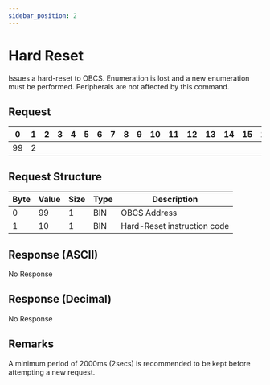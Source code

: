 ```yaml
---
sidebar_position: 2
---
```


# Hard Reset

Issues a hard-reset to OBCS. Enumeration is lost and a new enumeration must be performed. Peripherals
are not affected by this command.

## Request

| 0  | 1  | 2  | 3  | 4  | 5  | 6  | 7  | 8  | 9  | 10 | 11 | 12 | 13 | 14 | 15 | 16 | 17 | 18 | 19 | 20 | 21 | 22 | 23 | 24 | 25 | 26 | 27 | 28 | 29 | 30 | 31 |
|----|----|----|----|----|----|----|----|----|----|----|----|----|----|----|----|----|----|----|----|----|----|----|----|----|----|----|----|----|----|----|----|
| 99 | 2 |    |  |    |    |    |    |    |    |    |    |    |    |    |    |    |    |    |    |    |    |    |    |    |    |    |    |    |    |    |  |

## Request Structure

| Byte | Value | Size | Type | Description                              |
|------|-------|------|------|------------------------------------------|
| 0    | 99   | 1    | BIN  | OBCS Address                    |
| 1    | 10    | 1    | BIN  | Hard-Reset instruction code    |

## Response (ASCII)

No Response

## Response (Decimal)

No Response

## Remarks

A minimum period of 2000ms (2secs) is recommended to be kept before attempting a new request.
